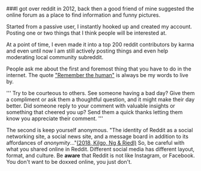 ###I got over reddit in 2012, back then a good friend of mine suggested the online forum as a place to find information and funny pictures.

Started from a passive user, I instantly hooked up and created my account. Posting one or two things that I think people will be interested at.

At a point of time, I even made it into a top 200 reddit contributors by karma and even until now I am still actively posting things and even help moderating local community subreddit.


People ask me about the first and foremost thing that you have to do in the internet. The quote ["Remember the human"](https://redd.it/1ytp7q) is always be my words to live by.


'''
Try to be courteous to others. See someone having a bad day? Give them a compliment or ask them a thoughtful question, and it might make their day better. Did someone reply to your comment with valuable insights or something that cheered you up? Send them a quick thanks letting them know you appreciate their comment.
'''


The second is keep yourself anonymous. "The identity of Reddit as a social networking site, a social news site, and a message board in addition to its affordances of _anonymity_..."[(2018, Kilgo, Ng & Riedl)](https://journals.sagepub.com/doi/full/10.1177/2056305118810216) So, be careful with what you shared online in Reddit. Different social media has different layout, format, and culture. Be **aware** that Reddit is not like Instagram, or Facebook. You don't want to be doxxed online, you just don't.
